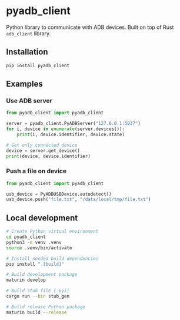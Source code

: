 # pyadb_client

Python library to communicate with ADB devices. Built on top of Rust `adb_client` library.

## Installation

```bash
pip install pyadb_client
```

## Examples

### Use ADB server

```python
from pyadb_client import pyadb_client

server = pyadb_client.PyADBServer("127.0.0.1:5037")
for i, device in enumerate(server.devices()):
    print(i, device.identifier, device.state)

# Get only connected device
device = server.get_device()
print(device, device.identifier)
```

### Push a file on device

```python
from pyadb_client import pyadb_client

usb_device = PyADBUSBDevice.autodetect()
usb_device.push("file.txt", "/data/local/tmp/file.txt")
```

## Local development

```bash
# Create Python virtual environment
cd pyadb_client
python3 -m venv .venv
source .venv/bin/activate

# Install needed build dependencies
pip install ".[build]"

# Build development package
maturin develop

# Build stub file (.pyi)
cargo run --bin stub_gen

# Build release Python package
maturin build --release
```
